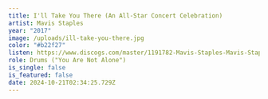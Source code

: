 ```yaml
---
title: I'll Take You There (An All-Star Concert Celebration)
artist: Mavis Staples
year: "2017"
image: /uploads/ill-take-you-there.jpg
color: "#b22f27"
listen: https://www.discogs.com/master/1191782-Mavis-Staples-Mavis-Staples-Ill-Take-You-There-An-All-Star-Concert-Celebration
role: Drums ("You Are Not Alone")
is_single: false
is_featured: false
date: 2024-10-21T02:34:25.729Z
---
```

